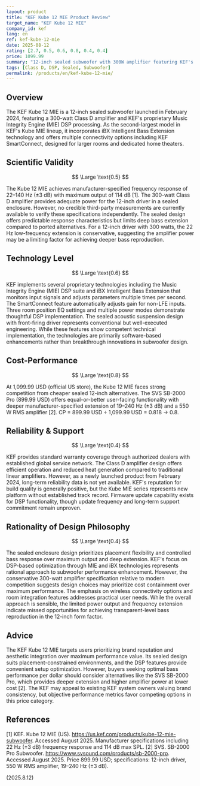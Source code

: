 ```yaml
---
layout: product
title: "KEF Kube 12 MIE Product Review"
target_name: "KEF Kube 12 MIE"
company_id: kef
lang: en
ref: kef-kube-12-mie
date: 2025-08-12
rating: [2.7, 0.5, 0.6, 0.8, 0.4, 0.4]
price: 1099.99
summary: "12-inch sealed subwoofer with 300W amplifier featuring KEF's Music Integrity Engine DSP"
tags: [Class D, DSP, Sealed, Subwoofer]
permalink: /products/en/kef-kube-12-mie/
---
```

## Overview

The KEF Kube 12 MIE is a 12-inch sealed subwoofer launched in February 2024, featuring a 300-watt Class D amplifier and KEF's proprietary Music Integrity Engine (MIE) DSP processing. As the second-largest model in KEF's Kube MIE lineup, it incorporates iBX Intelligent Bass Extension technology and offers multiple connectivity options including KEF SmartConnect, designed for larger rooms and dedicated home theaters.

## Scientific Validity

$$ \Large \text{0.5} $$

The Kube 12 MIE achieves manufacturer-specified frequency response of 22–140 Hz (±3 dB) with maximum output of 114 dB [1]. The 300-watt Class D amplifier provides adequate power for the 12-inch driver in a sealed enclosure. However, no credible third-party measurements are currently available to verify these specifications independently. The sealed design offers predictable response characteristics but limits deep bass extension compared to ported alternatives. For a 12-inch driver with 300 watts, the 22 Hz low-frequency extension is conservative, suggesting the amplifier power may be a limiting factor for achieving deeper bass reproduction.

## Technology Level

$$ \Large \text{0.6} $$

KEF implements several proprietary technologies including the Music Integrity Engine (MIE) DSP suite and iBX Intelligent Bass Extension that monitors input signals and adjusts parameters multiple times per second. The SmartConnect feature automatically adjusts gain for non-LFE inputs. Three room position EQ settings and multiple power modes demonstrate thoughtful DSP implementation. The sealed acoustic suspension design with front-firing driver represents conventional but well-executed engineering. While these features show competent technical implementation, the technologies are primarily software-based enhancements rather than breakthrough innovations in subwoofer design.

## Cost-Performance

$$ \Large \text{0.8} $$

At 1,099.99 USD (official US store), the Kube 12 MIE faces strong competition from cheaper sealed 12-inch alternatives. The SVS SB-2000 Pro (899.99 USD) offers equal-or-better user-facing functionality with deeper manufacturer-specified extension of 19–240 Hz (±3 dB) and a 550 W RMS amplifier [2]. CP = 899.99 USD ÷ 1,099.99 USD = 0.818 → 0.8.

## Reliability & Support

$$ \Large \text{0.4} $$

KEF provides standard warranty coverage through authorized dealers with established global service network. The Class D amplifier design offers efficient operation and reduced heat generation compared to traditional linear amplifiers. However, as a newly launched product from February 2024, long-term reliability data is not yet available. KEF's reputation for build quality is generally positive, but the Kube MIE series represents new platform without established track record. Firmware update capability exists for DSP functionality, though update frequency and long-term support commitment remain unproven.

## Rationality of Design Philosophy

$$ \Large \text{0.4} $$

The sealed enclosure design prioritizes placement flexibility and controlled bass response over maximum output and deep extension. KEF's focus on DSP-based optimization through MIE and iBX technologies represents rational approach to subwoofer performance enhancement. However, the conservative 300-watt amplifier specification relative to modern competition suggests design choices may prioritize cost containment over maximum performance. The emphasis on wireless connectivity options and room integration features addresses practical user needs. While the overall approach is sensible, the limited power output and frequency extension indicate missed opportunities for achieving transparent-level bass reproduction in the 12-inch form factor.

## Advice

The KEF Kube 12 MIE targets users prioritizing brand reputation and aesthetic integration over maximum performance value. Its sealed design suits placement-constrained environments, and the DSP features provide convenient setup optimization. However, buyers seeking optimal bass performance per dollar should consider alternatives like the SVS SB-2000 Pro, which provides deeper extension and higher amplifier power at lower cost [2]. The KEF may appeal to existing KEF system owners valuing brand consistency, but objective performance metrics favor competing options in this price category.

## References

[1] KEF. Kube 12 MIE (US). https://us.kef.com/products/kube-12-mie-subwoofer. Accessed August 2025. Manufacturer specifications including 22 Hz (±3 dB) frequency response and 114 dB max SPL.
[2] SVS. SB-2000 Pro Subwoofer. https://www.svsound.com/products/sb-2000-pro. Accessed August 2025. Price 899.99 USD; specifications: 12-inch driver, 550 W RMS amplifier, 19–240 Hz (±3 dB).

(2025.8.12)